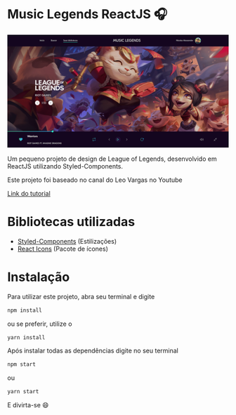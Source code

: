# Music Legends ReactJS 🎧

![plot](./.github/screen.png)

Um pequeno projeto de design de League of Legends, desenvolvido em
ReactJS utilizando Styled-Components.

Este projeto foi baseado no canal do Leo Vargas no Youtube

[Link do tutorial](https://www.youtube.com/watch?v=igI3jKsOyMA)

#

# Bibliotecas utilizadas

- [Styled-Components](https://styled-components.com/) (Estilizações)
- [React Icons](https://react-icons.github.io/react-icons/) (Pacote de ícones)

# Instalação

Para utilizar este projeto, abra seu terminal e digite

```bash
npm install
```

ou se preferir, utilize o

```bash
yarn install
```

Após instalar todas as dependências digite no seu terminal

```bash
npm start
```

ou

```bash
yarn start
```

E divirta-se 😄
